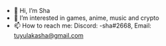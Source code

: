- 👋 Hi, I’m Sha
- 👀 I’m interested in games, anime, music and crypto
- 📫 How to reach me: Discord: -sha#2668, Email: tuyulakasha@gmail.com

<!---
akamaulan/akamaulan is a ✨ special ✨ repository because its `README.md` (this file) appears on your GitHub profile.
You can click the Preview link to take a look at your changes.
--->
